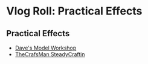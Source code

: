 # Vlog Roll: Practical Effects

## Practical Effects
* [Dave's Model Workshop](https://www.youtube.com/channel/UCAqBAjIP5v1wgKeu5Z9dcjg)
* [TheCrafsMan SteadyCraftin](https://www.youtube.com/channel/UCzsjHlc0WRwZYwlinsmtM4w)
